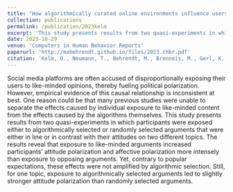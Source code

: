 ```yaml
---
title: "How algorithmically curated online environments influence users’ political polarization: Results from two experiments with panel data"
collection: publications
permalink: /publication/2023kelm
excerpt: 'This study presents results from two quasi-experiments in which participants were exposed either to algorithmically selected or randomly selected arguments that were either in line or in contrast with their attitudes on two different topics. The results reveal that exposure to like-minded arguments increased participants’ attitude polarization and affective po­larization more intensely than exposure to opposing arguments. Yet, contrary to popular expectations, these effects were not amplified by algorithmic selection. Still, for one topic, exposure to algorithmically selected arguments led to slightly stronger attitude polarization than randomly selected arguments.'
date: 2023-10-29
venue: 'Computers in Human Behavior Reports'
paperurl: 'http://mabehrendt.github.io/files/2023.chbr.pdf'
citation: 'Kelm, O., Neumann, T., Behrendt, M., Brenneis, M., Gerl, K., Marschall S., Meißner, F., Harmeling, S. Vowe, G., Ziegele, M.. (2023). &quot;How algorithmically curated online environments influence users’ political polarization: Results from two experiments with panel data.&quot; <i>Computers in Human Behavior Reports</i>. '
---
```

Social media platforms are often accused of disproportionally exposing their users to like-minded opinions, thereby fueling political polarization. However, empirical evidence of this causal relationship is inconsistent at best. One reason could be that many previous studies were unable to separate the effects caused by individual exposure to like-minded content from the effects caused by the algorithms themselves. This study presents results from two quasi-experiments in which participants were exposed either to algorithmically selected or randomly selected arguments that were either in line or in contrast with their attitudes on two different topics. The results reveal that exposure to like-minded arguments increased participants’ attitude polarization and affective po­larization more intensely than exposure to opposing arguments. Yet, contrary to popular expectations, these effects were not amplified by algorithmic selection. Still, for one topic, exposure to algorithmically selected arguments led to slightly stronger attitude polarization than randomly selected arguments.
